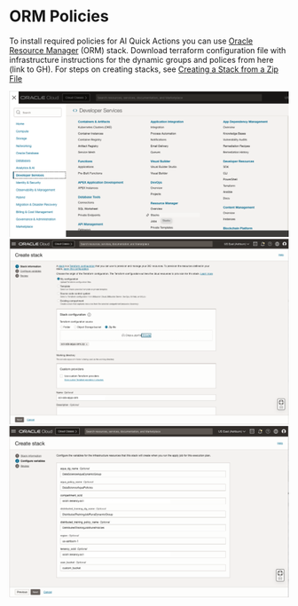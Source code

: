 # ORM Policies

To install required policies for AI Quick Actions you can use [Oracle Resource Manager](https://docs.oracle.com/en-us/iaas/Content/ResourceManager/Concepts/resourcemanager.htm) (ORM) stack. Download terraform configuration file with infrastructure instructions for the dynamic groups and polices from here (link to GH). For steps on creating stacks, see [Creating a Stack from a Zip File](https://docs.oracle.com/en-us/iaas/Content/ResourceManager/Tasks/create-stack-local.htm#top)

![Setup 1](../web_assets/policies1.png)
![Setup 2](../web_assets/policies2.png)
![Setup 3](../web_assets/policies3.png)
